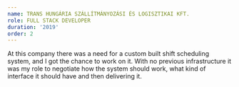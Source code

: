 ```yaml
---
name: TRANS HUNGÁRIA SZÁLLÍTMÁNYOZÁSI ÉS LOGISZTIKAI KFT.
role: FULL STACK DEVELOPER
duration: '2019'
order: 2
---
```


At this company there was a need for a custom built shift scheduling system, and I got the chance to work on it. With no previous infrastructure it was my role to negotiate how the system should work, what kind of interface it should have and then delivering it.